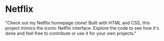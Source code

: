 # Netflix
"Check out my Netflix homepage clone! Built with HTML and CSS, this project mimics the iconic Netflix interface. Explore the code to see how it's done and feel free to contribute or use it for your own projects."
